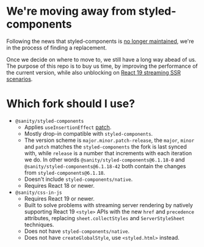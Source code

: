 # We're moving away from styled-components

Following the news that styled-components is [no longer maintained](https://opencollective.com/styled-components/updates/thank-you), we're in the process of finding a replacement.

Once we decide on where to move to, we still have a long way abead of us.
The purpose of this repo is to buy us time, by improving the performance of the current version, while also unblocking on [React 19 streaming SSR scenarios](https://github.com/styled-components/styled-components/issues/3658).

# Which fork should I use?

- `@sanity/styled-components`
  - Applies `useInsertionEffect` [patch](https://github.com/styled-components/styled-components/pull/4332).
  - Mostly drop-in compatible with `styled-components`.
  - The version scheme is `major.minor.patch-release`, the `major`, `minor` and `patch` matches the `styled-components` the fork is last synced with, while `release` is a number that increments with each iteration we do. In other words `@sanity/styled-components@6.1.18-0` and `@sanity/styled-components@6.1.18-42` both contain the changes from `styled-components@6.1.18`.
  - Doesn't include `styled-components/native`.
  - Requires React 18 or newer.
- `@sanity/css-in-js`
  - Requires React 19 or newer.
  - Built to solve problems with streaming server rendering by natively supporting React 19 `<style>` APIs with the new `href` and `precedence` attributes, replacing `sheet.collectStyles` and `ServerStyleSheet` techniques.
  - Does not have `styled-components/native`.
  - Does not have `createGlobalStyle`, use `<styled.html>` instead.
